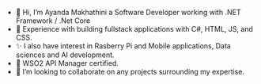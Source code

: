 - 👋 Hi, I’m Ayanda Makhathini a Software Developer working with .NET Framework / .Net Core
- 👀 Experience with building fullstack applications with C#, HTML, JS, and CSS.
- ✨ I also have interest in Rasberry Pi and Mobile applications, Data sciences and AI development.
- 🌱 WSO2 API Manager certified.
- 💞️ I’m looking to collaborate on any projects surrounding my expertise.  


<!---
AyandaMak/AyandaMak is a ✨ special ✨ repository because its `README.md` (this file) appears on your GitHub profile.
You can click the Preview link to take a look at your changes.
--->

